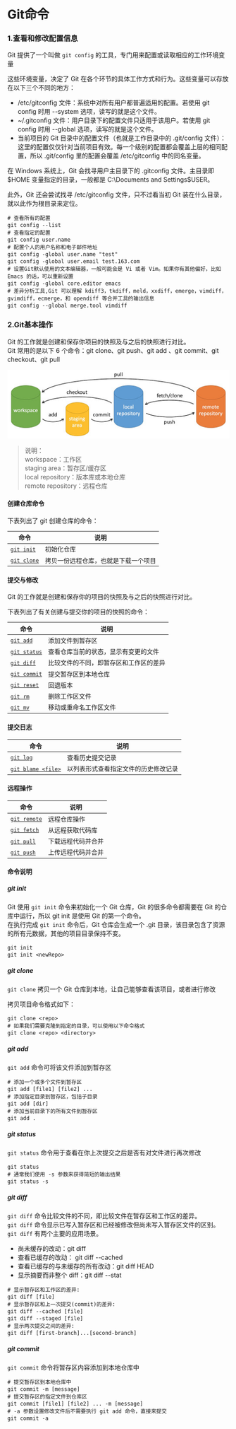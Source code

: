 # Git命令

### 1.查看和修改配置信息
Git 提供了一个叫做 `git config` 的工具，专门用来配置或读取相应的工作环境变量

这些环境变量，决定了 Git 在各个环节的具体工作方式和行为。这些变量可以存放在以下三个不同的地方：
- /etc/gitconfig 文件：系统中对所有用户都普遍适用的配置。若使用 git config 时用 --system 选项，读写的就是这个文件。
- ~/.gitconfig 文件：用户目录下的配置文件只适用于该用户。若使用 git config 时用 --global 选项，读写的就是这个文件。
- 当前项目的 Git 目录中的配置文件（也就是工作目录中的 .git/config 文件）：这里的配置仅仅针对当前项目有效。每一个级别的配置都会覆盖上层的相同配置，所以 .git/config 里的配置会覆盖 /etc/gitconfig 中的同名变量。

在 Windows 系统上，Git 会找寻用户主目录下的 .gitconfig 文件。主目录即 $HOME 变量指定的目录，一般都是 C:\Documents and Settings\$USER。

此外，Git 还会尝试找寻 /etc/gitconfig 文件，只不过看当初 Git 装在什么目录，就以此作为根目录来定位。
```shell
# 查看所有的配置
git config --list
# 查看指定的配置
git config user.name
# 配置个人的用户名称和电子邮件地址
git config -global user.name "test"
git config -global user.email test.163.com
# 设置Git默认使用的文本编辑器，一般可能会是 Vi 或者 Vim。如果你有其他偏好，比如 Emacs 的话，可以重新设置
git config -global core.editor emacs
# 差异分析工具,Git 可以理解 kdiff3，tkdiff，meld，xxdiff，emerge，vimdiff，gvimdiff，ecmerge，和 opendiff 等合并工具的输出信息
git config --global merge.tool vimdiff
```

### 2.Git基本操作

Git 的工作就是创建和保存你项目的快照及与之后的快照进行对比。</br>
Git 常用的是以下 6 个命令：git clone、git push、git add 、git commit、git checkout、git pull

![](../images/git-command.jpeg "git工作流")
> 说明：</br>
> workspace：工作区</br>
> staging area：暂存区/缓存区</br>
> local repository：版本库或本地仓库</br>
> remote repository：远程仓库

#### 创建仓库命令

下表列出了 git 创建仓库的命令：

命令|说明
---|---
[`git init`](#init)|初始化仓库
[`git clone`](#clone)|拷贝一份远程仓库，也就是下载一个项目

#### 提交与修改

Git 的工作就是创建和保存你的项目的快照及与之后的快照进行对比。

下表列出了有关创建与提交你的项目的快照的命令：

命令|说明
---|---
[`git add`](#add)|添加文件到暂存区
[`git status`](#status)|查看仓库当前的状态，显示有变更的文件
[`git diff`](#diff)|比较文件的不同，即暂存区和工作区的差异
[`git commit`](#commit)|提交暂存区到本地仓库
[`git reset`](#reset)|回退版本
[`git rm`](#rm)|删除工作区文件
[`git mv`](#mv)|移动或重命名工作区文件

#### 提交日志

命令|说明
---|---
[`git log`](#log)|查看历史提交记录
[`git blame <file>`](#blame)|以列表形式查看指定文件的历史修改记录

#### 远程操作

命令|说明
---|---
[`git remote`](#remote)|远程仓库操作
[`git fetch`](#fetch)|从远程获取代码库
[`git pull`](#pull)|下载远程代码并合并
[`git push`](#push)|上传远程代码并合并

#### 命令说明

##### <a id='init'>git init</a>
Git 使用 `git init` 命令来初始化一个 Git 仓库，Git 的很多命令都需要在 Git 的仓库中运行，所以 git init 是使用 Git 的第一个命令。</br>
在执行完成 `git init` 命令后，Git 仓库会生成一个 .git 目录，该目录包含了资源的所有元数据，其他的项目目录保持不变。
```shell
git init
git init <newRepo>
```

##### <a id='clone'>git clone</a>
`git clone` 拷贝一个 Git 仓库到本地，让自己能够查看该项目，或者进行修改

拷贝项目命令格式如下：
```shell
git clone <repo>
# 如果我们需要克隆到指定的目录，可以使用以下命令格式
git clone <repo> <directory>
```

##### <a id='add'>git add</a>
`git add` 命令可将该文件添加到暂存区
```shell
# 添加一个或多个文件到暂存区
git add [file1] [file2] ...
# 添加指定目录到暂存区，包括子目录
git add [dir]
# 添加当前目录下的所有文件到暂存区
git add .
```

##### <a id='status'>git status</a>
`git status` 命令用于查看在你上次提交之后是否有对文件进行再次修改
```shell
git status
# 通常我们使用 -s 参数来获得简短的输出结果
git status -s
```

##### <a id='status'>git diff</a>
`git diff` 命令比较文件的不同，即比较文件在暂存区和工作区的差异。</br>
`git diff` 命令显示已写入暂存区和已经被修改但尚未写入暂存区文件的区别。</br>
`git diff` 有两个主要的应用场景。
- 尚未缓存的改动：git diff
- 查看已缓存的改动： git diff --cached
- 查看已缓存的与未缓存的所有改动：git diff HEAD
- 显示摘要而非整个 diff：git diff --stat
```shell
# 显示暂存区和工作区的差异:
git diff [file]
# 显示暂存区和上一次提交(commit)的差异:
git diff --cached [file]
git diff --staged [file]
# 显示两次提交之间的差异:
git diff [first-branch]...[second-branch]
```

##### <a id='commit'>git commit</a>
`git commit` 命令将暂存区内容添加到本地仓库中
```shell
# 提交暂存区到本地仓库中
git commit -m [message]
# 提交暂存区的指定文件到仓库区
git commit [file1] [file2] ... -m [message]
# -a 参数设置修改文件后不需要执行 git add 命令，直接来提交
git commit -a
```